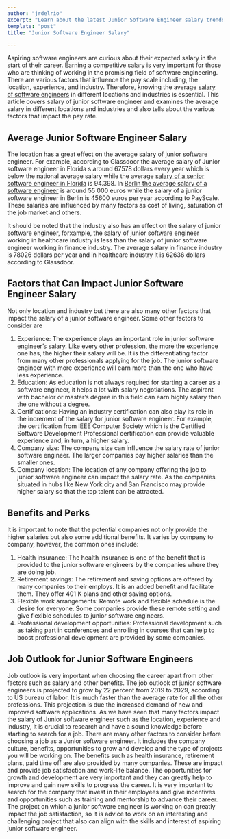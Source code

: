 ```yaml
---
author: "jrdelrio"
excerpt: "Learn about the latest Junior Software Engineer salary trends and how to negotiate your pay. Read our comprehensive guide for insights and tips."
template: "post"
title: "Junior Software Engineer Salary"

---
```


Aspiring software engineers are curious about their expected salary in the start of their career. Earning a competitive salary is very important for those who are thinking of working in the promising field of software engineering. There are various factors that influence the pay scale including, the location, experience, and industry. Therefore, knowing the average [salary of software engineers](https://4geeksacademy.com/us/software-engineer-salary/software-engineer-salary) in different locations and industries is essential. This article covers salary of junior software engineer and examines the average salary in different locations and industries and also tells about the various factors that impact the pay rate. 

## Average Junior Software Engineer Salary

The location has a great effect on the average salary of junior software engineer. For example, according to Glassdoor the average salary of Junior software engineer in Florida s around 67578 dollars every year which is below the national average salary while the average [salary of a senior software engineer in Florida](https://admin.4geeks.com/media/asset/software-engineer-salary-florida) is 94.398. In [Berlin the average salary of a software engineer](https://4geeksacademy.com/us/software-engineer-salary/software-engineer-salary-germany) is around 55 000 euros while the salary of a junior software engineer in Berlin is  45600 euros per year according to PayScale. These salaries are influenced by many factors as cost of living, saturation of the job market and others.

It should be noted that the industry also has an effect on the salary of junior software engineer, forxample, the salary of junior software engineer working in healthcare industry is less than the salary of junior software engineer working in finance industry. The average salary in finance industry is 78026 dollars per year and in healthcare industry it is 62636 dollars according to Glassdoor.  

## Factors that Can Impact Junior Software Engineer Salary

Not only location and industry but there are also many other factors that impact the salary of a junior software engineer. Some other factors to consider are 
1.	Experience: The experience plays an important role in junior software engineer’s salary. Like every other profession, the more the experience one has, the higher their salary will be. It is the differentiating factor from many other professionals applying for the job. The junior software engineer with more experience will earn more than the one who have less experience. 
2.	Education: As education is not always required for starting a career as a software engineer, it helps a lot with salary negotiations. The aspirant with bachelor or master’s degree in this field can earn highly salary then the one without a degree. 
3.	Certifications: Having an industry certification can also play its role in the increment of the salary for junior software engineer. For example, the certification from IEEE Computer Society which is the Certified Software Development Professional certification can provide valuable experience and, in turn, a higher salary.
4.	Company size: The company size can influence the salary rate of junior software engineer. The larger companies pay higher salaries than the smaller ones. 
5.	Company location: The location of any company offering the job to junior software engineer can impact the salary rate. As the companies situated in hubs like New York city and San Francisco may provide higher salary so that the top talent can be attracted. 

## Benefits and Perks

It is important to note that the potential companies not only provide the higher salaries but also some additional benefits. It varies by company to company, however, the common ones include:
1.	Health insurance: The health insurance is one of the benefit that is provided to the junior software engineers by the companies where they are doing job. 
2.	Retirement savings: The retirement and saving options are offered by many companies to their employs. It is an added benefit and facilitate them. They offer 401 K plans and other saving options. 
3.	Flexible work arrangements: Remote work and flexible schedule is the desire for everyone. Some companies provide these remote setting and give flexible schedules to junior software engineers. 
4.	Professional development opportunities: Professional development such as taking part in conferences and enrolling in courses that can help to boost professional development are provided by some companies. 

## Job Outlook for Junior Software Engineers

Job outlook is very important when choosing the career apart from other factors such as salary and other benefits. The job outlook of junior software engineers is projected to grow by 22 percent from 2019 to 2029, according to US bureau of labor. It is much faster than the average rate for all the other professions. This projection is due the increased demand of new and improved software applications. 
As we have seen that many factors impact the salary of Junior software engineer such as the location, experience and industry, it is crucial to research and have a sound knowledge before starting to search for a job. 
There are many other factors to consider before choosing a job as a Junior software engineer. It includes the company culture, benefits, opportunities to grow and develop and the type of projects you will be working on. 
The benefits such as health insurance, retirement plans, paid time off are also provided by many companies. These are impact and provide job satisfaction and work-life balance. 
The opportunities for growth and development are very important and they can greatly help to improve and gain new skills to progress the career. It is very important to search for the company that invest in their employees and give incentives and opportunities such as training and mentorship to advance their career. The project on which a junior software engineer is working on can greatly impact the job satisfaction, so it is advice to work on an interesting and challenging project that also can align with the skills and interest of aspiring junior software engineer. 



